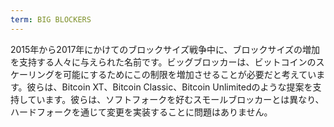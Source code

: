 ```yaml
---
term: BIG BLOCKERS
---
```


2015年から2017年にかけてのブロックサイズ戦争中に、ブロックサイズの増加を支持する人々に与えられた名前です。ビッグブロッカーは、ビットコインのスケーリングを可能にするためにこの制限を増加させることが必要だと考えています。彼らは、Bitcoin XT、Bitcoin Classic、Bitcoin Unlimitedのような提案を支持しています。彼らは、ソフトフォークを好むスモールブロッカーとは異なり、ハードフォークを通じて変更を実装することに問題はありません。
